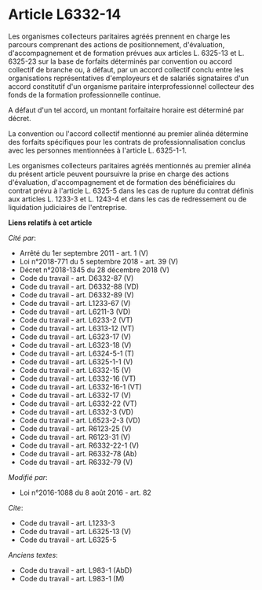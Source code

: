 # Article L6332-14

Les organismes collecteurs paritaires agréés prennent en charge les parcours comprenant des actions de positionnement,
d'évaluation, d'accompagnement et de formation prévues aux articles L. 6325-13 et L. 6325-23 sur la base de forfaits
déterminés par convention ou accord collectif de branche ou, à défaut, par un accord collectif conclu entre les organisations
représentatives d'employeurs et de salariés signataires d'un accord constitutif d'un organisme paritaire interprofessionnel
collecteur des fonds de la formation professionnelle continue.

A défaut d'un tel accord, un montant forfaitaire horaire est déterminé par décret. 

La convention ou l'accord collectif mentionné au premier alinéa détermine des forfaits spécifiques pour les contrats de
professionnalisation conclus avec les personnes mentionnées à l'article L. 6325-1-1. 

Les organismes collecteurs paritaires agréés mentionnés au premier alinéa du présent article peuvent poursuivre la prise en
charge des actions d'évaluation, d'accompagnement et de formation des bénéficiaires du contrat prévu à l'article L. 6325-5
dans les cas de rupture du contrat définis aux articles L. 1233-3 et L. 1243-4 et dans les cas de redressement ou de
liquidation judiciaires de l'entreprise.

**Liens relatifs à cet article**

_Cité par_:

  - Arrêté du 1er septembre 2011 - art. 1 (V)
  - Loi n°2018-771 du 5 septembre 2018 - art. 39 (V)
  - Décret n°2018-1345 du 28 décembre 2018 (V)
  - Code du travail - art. D6332-87 (V)
  - Code du travail - art. D6332-88 (VD)
  - Code du travail - art. D6332-89 (V)
  - Code du travail - art. L1233-67 (V)
  - Code du travail - art. L6211-3 (VD)
  - Code du travail - art. L6233-2 (VT)
  - Code du travail - art. L6313-12 (VT)
  - Code du travail - art. L6323-17 (V)
  - Code du travail - art. L6323-18 (V)
  - Code du travail - art. L6324-5-1 (T)
  - Code du travail - art. L6325-1-1 (V)
  - Code du travail - art. L6332-15 (V)
  - Code du travail - art. L6332-16 (VT)
  - Code du travail - art. L6332-16-1 (VT)
  - Code du travail - art. L6332-17 (V)
  - Code du travail - art. L6332-22 (VT)
  - Code du travail - art. L6332-3 (VD)
  - Code du travail - art. L6523-2-3 (VD)
  - Code du travail - art. R6123-25 (V)
  - Code du travail - art. R6123-31 (V)
  - Code du travail - art. R6332-22-1 (V)
  - Code du travail - art. R6332-78 (Ab)
  - Code du travail - art. R6332-79 (V)

_Modifié par_:

  - Loi n°2016-1088 du 8 août 2016 - art. 82

_Cite_:

  - Code du travail - art. L1233-3
  - Code du travail - art. L6325-13 (V)
  - Code du travail - art. L6325-5

_Anciens textes_:

  - Code du travail - art. L983-1 (AbD)
  - Code du travail - art. L983-1 (M)
